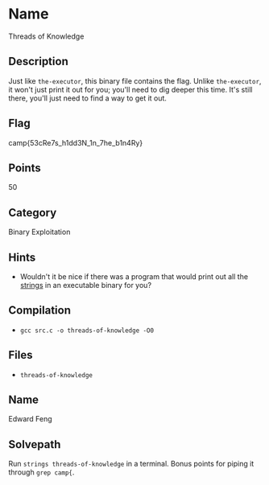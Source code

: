 # Name
Threads of Knowledge

## Description
Just like `the-executor`, this binary file contains the flag.
Unlike `the-executor`, it won't just print it out for you; you'll need to dig deeper this time.
It's still there, you'll just need to find a way to get it out.

## Flag
camp{53cRe7s_h1dd3N_1n_7he_b1n4Ry}

## Points
50

## Category
Binary Exploitation

## Hints
* Wouldn't it be nice if there was a program that would print out all the [strings](https://linux.die.net/man/1/strings) in an executable binary for you?

## Compilation
* `gcc src.c -o threads-of-knowledge -O0`

## Files
* `threads-of-knowledge`

## Name
Edward Feng

## Solvepath
Run `strings threads-of-knowledge` in a terminal.
Bonus points for piping it through `grep camp{`.
